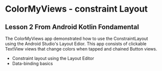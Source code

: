 # ColorMyViews - constraint Layout
## Lesson 2 From Android Kotlin Fondamental

The ColorMyViews app demonstrated how to use the ConstraintLayout using the Android Studio's Layout Edior. This app consists of clickable TextView views that change colors when tapped and chained Button views.

- Constraint layout using the Layout Editor
- Data-binding basics

